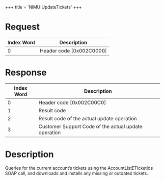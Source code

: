 +++
title = 'NIMU:UpdateTickets'
+++

# Request

| Index Word | Description                |
|------------|----------------------------|
| 0          | Header code \[0x002C0000\] |

# Response

| Index Word | Description                                          |
|------------|------------------------------------------------------|
| 0          | Header code \[0x002C00C0\]                           |
| 1          | Result code                                          |
| 2          | Result code of the actual update operation           |
| 3          | Customer Support Code of the actual update operation |

# Description

Queries for the current account’s tickets using the
AccountListETicketIds SOAP call, and downloads and installs any missing
or outdated tickets.

